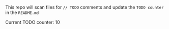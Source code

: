 This repo will scan files for `// TODO` comments and update the `TODO counter` in the `README.md`

Current TODO counter: 10

